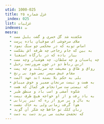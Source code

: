 ```yaml
---
utid: 1000-025
title: غزل شماره ۲۵
_index: 025
list: غزلیات
indexes: ت
mesra:
  - شکفته شد گل خمری و گشت بلبل مست
  - صلای سرخوشی‌ ای صوفیان باده پرست
  - اساس توبه که در محکمی چو سنگ نمود
  - به بین که جام زجاجی چه طرفه اش بشکست
  - بیار باده که در بارگاه استغنا
  - چه پاسبان و چه سلطان، چه هوشیار وچه مست
  - ازین رباط دو در چون ضرورتست رحیل
  - رواق و طاق و معیشت چه سربلند و چه پست
  - مقام عیش میسر نمی شود بی رنج
  - بلی به حکم بلا بسته اند عهد الست
  - به هست و نیست مرنجان ضمیر و خوش میباش
  - که نیستی ست سرانجام هر کمال که هست
  - شکوه آصفی و اسب باد و منطق طیر
  - به باد رفت و از او خواجه هیچ طرف نبست
  - به بال و پر مرو از ره که تیر پرتابی
  - هوا گرفت زمانی ولی به خاک نشست
  - زبان کلک تو حافظ چه شکر آن گوید
  - که تحفه‌ی سخنت می برند دست به دست
---
```

